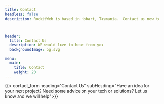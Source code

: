 ```yaml
---
title: Contact
headless: false
description: RockitWeb is based in Hobart, Tasmania.  Contact us now to talk to us about your next web project



header:
  title: Contact Us
  description: WE would love to hear from you
  backgroundImage: bg.svg

menu:
  main:
    title: Contact
    weight: 20
---
```

 
{{< contact_form heading="Contact Us" subHeading="Have an idea for your next project? Need some advice on your tech or solutions? Let us know and we will help">}}




